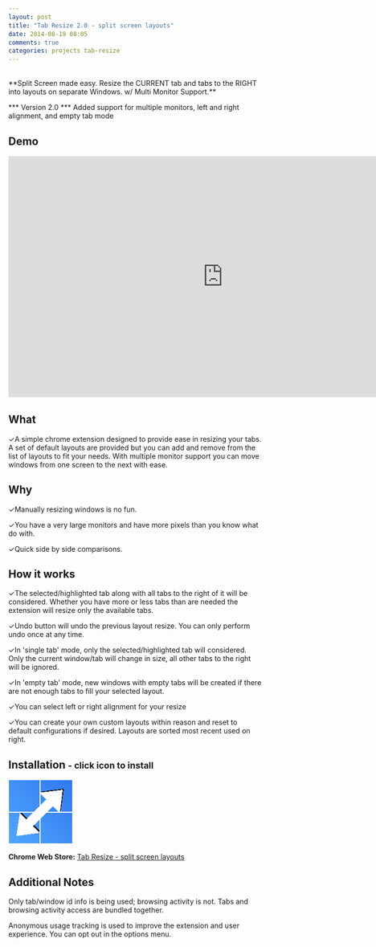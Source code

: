 ```yaml
---
layout: post
title: "Tab Resize 2.0 - split screen layouts"
date: 2014-08-19 08:05
comments: true
categories: projects tab-resize
---
```

<br>
**Split Screen made easy. Resize the CURRENT tab and tabs to the RIGHT into layouts on separate Windows. w/ Multi Monitor Support.**

*** Version 2.0 ***
Added support for multiple monitors, left and right alignment, and empty tab mode

Demo
----
<iframe width="853" height="480" src="http://www.youtube.com/embed/GFHl98nAV04?" frameborder="0" allowfullscreen></iframe>

What
--------
✓A simple chrome extension designed to provide ease in resizing your tabs. A set of default layouts are provided but you can add and remove from the list of layouts to fit your needs. With multiple monitor support you can move windows from one screen to the next with ease.

Why
-------
✓Manually resizing windows is no fun.

✓You have a very large monitors and have more pixels than you know what do with.

✓Quick side by side comparisons.

How it works
-------------------
✓The selected/highlighted tab along with all tabs to the right of it will be considered. Whether you have more or less tabs than are needed the extension will resize only the available tabs.

✓Undo button will undo the previous layout resize. You can only perform undo once at any time.

✓In 'single tab' mode, only the selected/highlighted tab will considered. Only the current window/tab will change in size, all other tabs to the right will be ignored.

✓In 'empty tab' mode, new windows with empty tabs will be created if there are not enough tabs to fill your selected layout.

✓You can select left or right alignment for your resize

✓You can create your own custom layouts within reason and reset to default configurations if desired. Layouts are sorted most recent used on right.

Installation <small> - click icon to install</small>
------------

<div class="install-wrapper">
    <img src="../images/icon128.png" onclick="chrome.webstore.install('https://chrome.google.com/webstore/detail/bkpenclhmiealbebdopglffmfdiilejc')" id="install-button-tab-resize-2" class="install-button"></img>
    <h4 id="install-message-tab-resize-2" class="installed-message" style="display: none;">Already Installed. =)</h4>
</div>
<script>
$('head').append('<link rel="chrome-webstore-item" href="https://chrome.google.com/webstore/detail/bkpenclhmiealbebdopglffmfdiilejc">');
if (chrome.app.isInstalled) {
  $('#install-button-tab-resize-2').hide();
  $('#install-message-tab-resize-2').show();
}
</script>

**Chrome Web Store:** <a href="https://chrome.google.com/webstore/detail/tab-resize-split-screen-l/bkpenclhmiealbebdopglffmfdiilejc" target="_blank">Tab Resize - split screen layouts</a>

Additional Notes
------------------------
Only tab/window id info is being used; browsing activity is not. Tabs and browsing activity access are bundled together.

Anonymous usage tracking is used to improve the extension and user experience. You can opt out in the options menu.